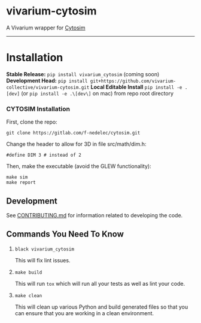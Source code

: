 # vivarium-cytosim

A Vivarium wrapper for [Cytosim](https://gitlab.com/f-nedelec/cytosim)

---

# Installation

**Stable Release:** `pip install vivarium_cytosim` (coming soon)<br>
**Development Head:** `pip install git+https://github.com/vivarium-collective/vivarium-cytosim.git`
**Local Editable Install** `pip install -e .[dev]` (or `pip install -e .\[dev\]` on mac) from repo root directory

### CYTOSIM Installation

First, clone the repo:

    git clone https://gitlab.com/f-nedelec/cytosim.git

Change the header to allow for 3D in file src/math/dim.h:

    #define DIM 3 # instead of 2

Then, make the executable (avoid the GLEW functionality):

    make sim
    make report

## Development

See [CONTRIBUTING.md](CONTRIBUTING.md) for information related to developing the code.

## Commands You Need To Know

1. `black vivarium_cytosim`

    This will fix lint issues.

2. `make build`

    This will run `tox` which will run all your tests as well as lint your code.

3. `make clean`

    This will clean up various Python and build generated files so that you can ensure that you are working in a clean environment.
